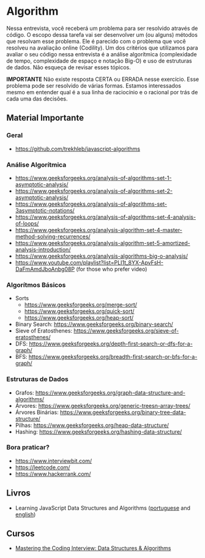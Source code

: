 # Algorithm

Nessa entrevista, você receberá um problema para ser resolvido através de código. O escopo dessa tarefa vai ser desenvolver um (ou alguns) métodos que resolvam esse problema. Ele é parecido com o problema que você resolveu na avaliação online (Codility).
Um dos critérios que utilizamos para avaliar o seu código nessa entrevista é a análise algorítmica (complexidade de tempo, complexidade de espaço e notação Big-O) e uso de estruturas de dados. Não esqueça de revisar esses tópicos.

**IMPORTANTE**
Não existe resposta CERTA ou ERRADA nesse exercício. Esse problema pode ser resolvido de várias formas. Estamos interessados mesmo em entender qual é a sua linha de raciocínio e o racional por trás de cada uma das decisões.

## Material Importante

### Geral
- https://github.com/trekhleb/javascript-algorithms

### Análise Algorítmica
- https://www.geeksforgeeks.org/analysis-of-algorithms-set-1-asymptotic-analysis/
- https://www.geeksforgeeks.org/analysis-of-algorithms-set-2-asymptotic-analysis/
- https://www.geeksforgeeks.org/analysis-of-algorithms-set-3asymptotic-notations/
- https://www.geeksforgeeks.org/analysis-of-algorithms-set-4-analysis-of-loops/
- https://www.geeksforgeeks.org/analysis-algorithm-set-4-master-method-solving-recurrences/
- https://www.geeksforgeeks.org/analysis-algorithm-set-5-amortized-analysis-introduction/
- https://www.geeksforgeeks.org/analysis-algorithms-big-o-analysis/
- https://www.youtube.com/playlist?list=PLI1t_8YX-ApvFsH-DaFmAmdJboAnbg08P (for those who prefer video)

### Algorítmos Básicos
- Sorts
  - https://www.geeksforgeeks.org/merge-sort/
  - https://www.geeksforgeeks.org/quick-sort/
  - https://www.geeksforgeeks.org/heap-sort/
- Binary Search: https://www.geeksforgeeks.org/binary-search/
- Sieve of Eratosthenes: https://www.geeksforgeeks.org/sieve-of-eratosthenes/
- DFS: https://www.geeksforgeeks.org/depth-first-search-or-dfs-for-a-graph/
- BFS: https://www.geeksforgeeks.org/breadth-first-search-or-bfs-for-a-graph/

### Estruturas de Dados
- Grafos: https://www.geeksforgeeks.org/graph-data-structure-and-algorithms/
- Árvores: https://www.geeksforgeeks.org/generic-treesn-array-trees/
- Árvores Binárias: https://www.geeksforgeeks.org/binary-tree-data-structure/
- Pilhas: https://www.geeksforgeeks.org/heap-data-structure/
- Hashing: https://www.geeksforgeeks.org/hashing-data-structure/

### Bora praticar?
- https://www.interviewbit.com/
- https://leetcode.com/
- https://www.hackerrank.com/

## Livros
- Learning JavaScript Data Structures and Algorithms ([portuguese](https://www.amazon.com.br/Estruturas-dados-algoritmos-com-JavaScript-ebook/dp/B07P6SZJVQ/ref=asc_df_B07P6SZJVQ/) and [english](https://www.amazon.com.br/Learning-JavaScript-Data-Structures-Algorithms-ebook/dp/B077NB5H6Y/ref=pd_sbs_351_4/140-8222808-8166920))

## Cursos
- [Mastering the Coding Interview: Data Structures & Algorithms](https://www.udemy.com/course/master-the-coding-interview-data-structures-algorithms/)